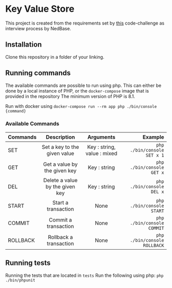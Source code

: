 # Key Value Store
This project is created from the requirements set by [this](https://github.com/nedbase/code-challenge-key-value-storage) code-challenge as interview process by NedBase.

## Installation
Clone this repository in a folder of your linking.

## Running commands
The available commands are possible to run using php. This can either be done by a local instance of PHP, or the `docker-compose` image that is provided in the repository
The minimum version of PHP is 8.1.

Run with docker using `docker-compose run --rm app php ./bin/console {command}`

### Available Commands
| Commands | Description | Arguments | Example | 
| ------------- |:-------------:|:-------:| -----:|
| SET | Set a key to the given value | Key : string, value : mixed | `php ./bin/console SET x 1` | 
| GET | Get a value by the given key | Key : string | `php ./bin/console GET x` | 
| DEL | Delete a value by the given key | Key : string | `php ./bin/console DEL x` |
| START | Start a transaction | None | `php ./bin/console START` |
| COMMIT | Commit a transaction | None | `php ./bin/console COMMIT` |
| ROLLBACK | Rollback a transaction | None | `php ./bin/console ROLLBACK` |

## Running tests
Running the tests that are located in `tests`
Run the following using php:
`php ./bin/phpunit`

